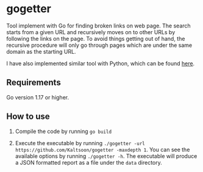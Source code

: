 # gogetter

Tool implement with Go for finding broken links on web page. The search starts from a given URL and recursively moves on to other URLs by following the links on the page. To avoid things getting out of hand, the recursive procedure will only go through pages which are under the same domain as the starting URL.

I have also implemented similar tool with Python, which can be found [here](https://github.com/Kaltsoon/dead-link-checker).

## Requirements

Go version 1.17 or higher.

## How to use

1. Compile the code by running `go build`

2. Execute the executable by running `./gogetter -url https://github.com/Kaltsoon/gogetter -maxdepth 1`. You can see the available options by running `./gogetter -h`. The executable will produce a JSON formatted report as a file under the `data` directory.
